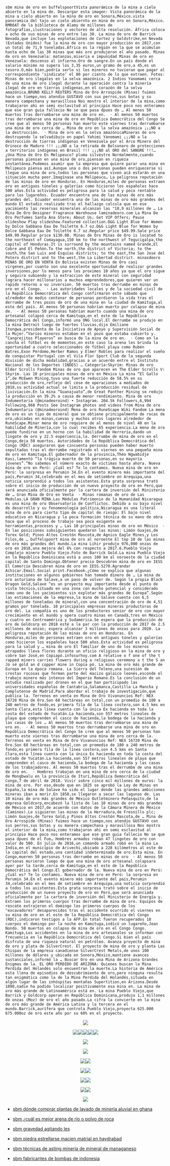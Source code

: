 
```
sbm mina de oro en buffelspoortVista panorámica de la mina a cielo abierto en la mina de. Descargar esta imagen: Vista panorámica de la mina a cielo abierto en la mina de oro en Sonora,México.vista panoramica del tajo un cielo abiernto en mina de oro en Sonora,México. RMR6AT de la biblioteca de Alamy de millones de fotografías,ilustraciones y vectores de alta resolución. África coloca a ocho de sus minas de oro entre las 30. La mina de oro de Barrick Nevada,que incluye las explotaciones de Cortez y Goldstrike,en Nevada (Estados Unidos) fue la mina de oro con mayor producción en 2017,con un total de 71,9 toneladas.África es la región en la que se acumulan hasta ocho de las 30 minas que más oro produjeron el año pasado. Minas de oro en Venezuela: matanzas,miseria e impunidad Minas de oro en Venezuela: descenso al infierno.Oro de sangre.En un país donde el salario mínimo no supera los 3,35 euros,un gramo de oro,a 45,es un tesoro.O,más bien,podría serlo si los mineros no tuvieran que pagar al correspondiente ‘sindicato’ el 80 por ciento de lo que extraen. Fotos: Minas de oro ilegales en la selva amazónica. 2 Indios Yanomami cerca de una mina de oro ilegal durante la operación contra la minería ilegal de oro en tierras indígenas,en el corazón de la selva amazónica.BRUNO KELLY REUTERS Mina de Oro Arrospide (Minas) fuimos hace un tiempo,nos atendio GUSTAVO con sus perros,sus botas y su manera campechana y maravillosa Nos mostro el interior de la mina,como trabajaron ahi en semi esclavitud al principio Hace poco nos enteramos que ese gran guia fallecio No se que pasa dpues de … Al menos 50 muertos tras derrumbarse una mina de oro en.  · Al menos 50 muertos tras derrumbarse una mina de oro en República Democrática del Congo Se cree que al menos 50 personas han muerto este viernes tras derrumbarse una mina de oro cerca de … Mina de oro en la selva amazónica ¡¡¡NO a la destrucción.  · Mina de oro en la selva amazónicaMineras de oro destruyendo la selvadibujo en papel Yahimi Yanomami ¡¡¡NO a la destrucción de tierras indígenas en Venezuela por el Arco Minero del Orinoco de Maduro !!! ¡¡¡NO a la retirada de Bolsonaro de protecciones a territorios indígenas en Brasil !!! ¡¡¡NO al ORO del SANGRE !!!… ¿Una Mina de Oro En Melipeuco? pluma silvestre Normalmente,cuando personas piensan en una mina de oro,piensan en riqueza instantánea.Podemos asumir que la empresa que quiere parar una mina en Melipeuco piensa así.Aunque una o dos personas pueden enriquecerse si llegue una mina de oro,todos las personas que viven acá estarán en una situación mucha peor.Imagínase una Melipeuco… La peligrosa reputación de las minas de oro en Honduras. En Honduras,miles de personas extraen oro en antiguos túneles y galerías como hicieron los españoles hace 500 años.Esta actividad es peligrosa para la salud y poco rentable para los lugareños. Ecuador encuentra una de las minas de oro más grandes del. Ecuador encuentra una de las minas de oro más grandes del mundo El estudio realizado tras el hallazgo calcula que en ese yacimiento las reservas minerales alcanzan las "10,9 millones de … La Mina De Oro Designer Fragrance Warehouse laminadeoro.com La Mina De Oro Perfumes Santa Ana Store; About Us; Get VIP Offers; Pause slideshow Play slideshow.Featured collection.D&G Light Blue for Women by Dolce Gabbana Eau De Toilette 6.7 oz.D&G Light Blue for Women by Dolce Gabbana Eau De Toilette 6.7 oz.Regular price $49.99.Sale price $49.99.Regular price $130.00. Minas de Oro Minas de Oro is located to the northeast of Comayagua,150 km to the northwest of Tegucigalpa,the capital of Honduras.It is surround by the mountains named Grande,El Cobre and El Peñón.To the north,the district of Victoria; to the south,the San Luis and Esquías districts; to the east,the San Jose del Potero district and to the west,the La Libertad district. minasdeoro MINAS DE ORO EN VENTA En Bolivia existen Minas de Oro casi virgenes,por cuanto son una excelente oportunidad de realizar grandes inversiones,por lo menos para los proximos 10 años ya que el oro sigue y seguira subiendo y la extraccion de este mineral con seguridad lograra hacer millonarios a muchos emprendedores,que quieren ver un rapido retorno a su inversion. 50 muertos tras derrumbe en minas de oro en el Congo.  · Las autoridades locales y de la sociedad civil de la República Democrática del Congo confirmaron este sábado que alrededor de medio centenar de personas perdieron la vida tras el derrumbe de tres pozos de oro de una mina en la ciudad de Kamituga,al este del país. Al menos 50 personas habrían muerto por colapso de mina de.  · Al menos 50 personas habrían muerto cuando una mina de oro artesanal colapsó cerca de Kamituga,en el este de la República Democrática del Congo,informó una ONG local.El derrumbe se produjo en la mina Detroit luego de fuertes lluvias,dijo Emiliane Itongwa,presidenta de la Iniciativa de Apoyo y Supervisión Social de la Mujer.“Varios mineros estaban en el pozo que estaba cubierto y. “Cangrejitos Playeros” en busca de la mina de oro en.  · Como en la cancha el fútbol es de momentos,en este caso la arena les brinda la oportunidad a cuatro seleccionados de fútbol playa como Rubén Batres,Exon Perdomo,Herber Ramos y Elmer Robles para realizar el sueño de conquistar Portugal con el Vila Flor Sport Club de la segunda división de dicha modalidad,gracias a un acuerdo entre el Instituto Nacional de los Deportes (INDES) … Categoría:Skyrim: Minas de oro Elder Scrolls Fandom Minas de oro que aparecen en The Elder Scrolls V: Skyrim. Las 10 principales minas de oro en México La mina “El Gallo 1”,de McEwen Mining,tuvo una fuerte reducción de 58.5% en su producción de oro,reflejo del cese de operaciones a mediados de 2018,su actividad actual se limita a la producción residual de lixiviación.En la mina “Guanajuato”,de Great Panther Mining se redujo la producción en 39.2% a causa de menor rendimiento. Mina de oro Indumentaria (@minadeoroind) • Instagram. 204.5k Followers,6,994 Following,968 Posts See Instagram photos and videos from Mina de oro Indumentaria (@minadeoroind) Mena de oro RuneScape Wiki Fandom La mena de oro es un tipo de mineral que se obtiene principalmente de rocas de oro,ubicadas en minas,cuevas y muchos otros lugares alrededor de RuneScape.Minar mena de oro requiere de al menos de nivel 40 en la habilidad de Minería,con lo cual recibes 65 experiencia.La mena de oro puede fundirse en un horno con la habilidad de Herrería,dando un lingote de oro y 22.5 experiencia,la. Derrumbe de mina de oro en el Congo,deja 50 muertos. Autoridades de la República Democrática del Congo (RDC) aseguraron que cincuenta personas pueden haber muerto sepultadas tras el derrumbe registrado el viernes en una pequeña mina de oro en Kamituga.El gobernador de la provincia,Théo Ngwabidje Kasi,lamentó “la trágica muerte de 50 personas,en su mayoría jóvenes”.“No sabemos el número exacto de víctimas hasta ahora. Nueva mina de oro en Perú: ¿Cuál es? Te lo contamos. Nueva mina de oro en Perú: la sorpresa en Perumin 34.En el evento minero más importante del país,Perumin 34,celebrado en el mes de setiembre en Arequipa,una noticia sorprendió a todos los asistentes.Esta grata sorpresa trató sobre el inicio de producción de un nuevo proyecto de oro en Perú,que será anunciada oficialmente por la cartera de inversión del Ministerio de … Gran Mina de Oro en Venta  · Minas romanas de oro de Las Medulas.LA GRAN MINA.Las Médulas Patrimonio de la Humanidad Nicaragua es una mina de oro Observatorio de Conflictos. Debido a su bajo nivel de desarrollo y su fenomenología política,Nicaragua es una literal mina de oro para cierto tipo de capital de riesgo: El bajo nivel educativo en Nicaragua y la poca formación técnica de su mano de obra hace que el proceso de trabajo sea poco exigente en herramientas,procesos y … Las 10 principales minas de oro en México  · En las posiciones subsiguientes quedaron las minas: Limón Guajes,de Torex Gold; Pinos Altos Crestón Mascota,de Agnico Eagle Mines,y Los Filos,de … buffelspoort mina de oro al noroeste El top 10 de las minas de oro más grandes del mundo.La mina Lihir produjo 976,000 onzas de oro en 2018,una mejora del 6% con respecto a 2017.6.Pueblo Viejo Complejo minero Pueblo Viejo.Foto de Barrick Gold.La mina Pueblo Viejo en la República Dominicana está a unos 100 km al noroeste de la ciudad capital de Santo Domingo.Obtener precio Descubren mina de oro en IESS El Comercio Descubren mina de oro en IESS.5270.Agrandar Achicar.Email.Social print.Facebook.¿Cómo se explica que algunas instituciones en algunos gobiernos han tomado dinero de … La mina de oro asturiana de Salave,a un paso de volver de. Según la propia Black Dragon Gold,Salave “es un proyecto muy importante desde el punto de vista técnico,situado en una zona con mucho potencial y considerado como uno de los yacimientos sin explotar más grandes de Europa”.Según las estimaciones de la empresa,la mina de Salave cuenta con 6,5 millones de toneladas de mineral,con una concentración de oro de 4,51 gramos por tonelada. 10 principales empresas mineras productoras de oro del. La compañía es uno de los productores senior de oro con mayor crecimiento en el mundo y opera cuatro minas en Canadá,tres en México y cuatro en Centroamérica y Sudamérica.Se espera que la producción de oro de Goldcorp en 2018 esté a la par con la producción de 2017 de 2.5 millones de onzas; espera alcanzar 3 millones de onzas para 2020. La peligrosa reputación de las minas de oro en Honduras. En Honduras,miles de personas extraen oro en antiguos túneles y galerías como hicieron los españoles hace 500 años.Esta actividad es peligrosa para la salud y … mina de oro El familiar de uno de los mineros atrapados lleva flores durante un oficio religioso en la mina de oro y cobre San José,en Copiapó.infosurhoy.com A relative o f one of the t rapped miners carries flowers during a religious ceremony a t the S an Jo sé gold an d copper mine in Copia pó. La mina de oro más grande de Europa en la época romana. La Sierra del Teleno,una sucesión de crestas rocosas que forman parte del macizo galaico leonés,esconde el trabajo minero más intenso del Imperio Romano.Es la conclusión de un estudio realizado por drones en el que han participado las universidades españolas de Cantabria,Salamanca,Castilla La Mancha y Complutense de Madrid.Para abordar el trabajo de investigación,que publica la. Terrenos en venta en Mina de Oro Vivanuncios Ref: NEX 16720 Mina de Oro.Son 68 hectáreas en total,con un promedio de 180 a 240 metros de fondo,es primera fila de la línea costera,son 4.5 kms en Santa Clara,esta línea cuenta con la única Ex hacienda en toda la costa del estado de Yucatán.La hacienda,son 557 metros lineales de playa que comprenden el casco de hacienda,la bodega de la hacienda y las casas de los … Al menos 50 muertos tras derrumbarse una mina de oro en.  · Al menos 50 muertos tras derrumbarse una mina de oro en República Democrática del Congo Se cree que al menos 50 personas han muerto este viernes tras derrumbarse una mina de oro cerca de la. Terrenos en venta en Mina de Oro Vivanuncios Ref: NEX 16720 Mina de Oro.Son 68 hectáreas en total,con un promedio de 180 a 240 metros de fondo,es primera fila de la línea costera,son 4.5 kms en Santa Clara,esta línea cuenta con la única Ex hacienda en toda la costa del estado de Yucatán.La hacienda,son 557 metros lineales de playa que comprenden el casco de hacienda,la bodega de la hacienda y las casas de los trabajadores. Al menos 50 muertos tras el derrumbe de una mina de oro en.  · Hombres trabajan en una mina de oro cerca de la ciudad de Mongbwalu en la provincia de Ituri,República Democrática del Congo,7 de abril de 2018. Vivir sobre cinco mil millones de euros: la mina de oro. Por eso,desde que en 1825 se aprobó la Ley de Minas en España,la mina de Salave ha sido el lugar donde las grandes ambiciones mineras iban a morir.En 1850,se llegaron a secar las lagunas de. Las 10 minas de oro más grandes de México Outletminero Peñasquito,de la empresa Goldcorp,encabezó la lista de las 10 minas de oro más grandes de México en 2017,de acuerdo con datos de la Cámara Minera de México (Caminex).Le siguieron las minas de la Herradura,de Fresnillo plc; Limón Guajes,de Torex Gold,y Pinos Altos Crestón Mascota,de … Mina de Oro Arrospide (Minas) fuimos hace un tiempo,nos atendio GUSTAVO con sus perros,sus botas y su manera campechana y maravillosa Nos mostro el interior de la mina,como trabajaron ahi en semi esclavitud al principio Hace poco nos enteramos que ese gran guia fallecio No se que pasa dpues de el Fue… Hombres armados roban 47 lingotes de oro con valor de 500. En julio de 2016,un comando armado robó en la mina La India,en el municipio de Arivechi,ubicado a 228 kilómetros al este de la capital del estado,una cantidad indeterminada de oro.Esta mina. En Congo,mueren 50 personas tras derrumbe en minas de oro  · Al menos 50 personas murieron luego de que una mina de oro artesanal colapsara ayer por la tarde,cerca de Kamituga,en el este de la República Democrática del Congo.El gobernador de la. Nueva mina de oro en Perú: ¿Cuál es? Te lo contamos. Nueva mina de oro en Perú: la sorpresa en Perumin 34.En el evento minero más importante del país,Perumin 34,celebrado en el mes de setiembre en Arequipa,una noticia sorprendió a todos los asistentes.Esta grata sorpresa trató sobre el inicio de producción de un nuevo proyecto de oro en Perú,que será anunciada oficialmente por la cartera de inversión del Ministerio de Energía y. Extraen los primeros cuerpos tras derrumbe de mina de oro. Equipos de rescate extrajeron el domingo los primeros cuerpos de los "excavadores" desaparecidos tras el accidente ocurrido el viernes en su mina de oro en el este de la República Democrática del Congo (RDC),indicaron testigos a la AFP.En total fueron recuperados 18 cuerpos el domingo por la noche en Kamituga,indicó un lugareño,Jean Nondo. 50 muertos en colapso de mina de oro en el Congo Congo. Kamituga,Los accidentes en la mina de oro artesanales se informan con frecuencia en la República Democrática del Congo.Si bien el país disfruta de una riqueza natural en petróleo. Avanza proyecto de mina de oro y plata de SilverCrest. El proyecto de mina de oro y planta Las Chispas de la empresa canadiense SilverCrest Metals,de unos 100 millones de dólares y ubicada en Sonora,México,mantiene avances sustanciales,informó la … Buscar Oro en una Mina de Arizona Grandes Enigmas de la. EL ORO PERDIDO DE ARIZONA: Quienes buscan la Mina Perdida del Holandés solo encuentran la muerte.La historia de América esta llena de episodios de descubrimiento de oro,pero ninguna resulta tan enigmática como la de la Mina Perdida del Holandés,situada en algún lugar de las inhóspitas montañas Supertition,en Arizona.Desde 1890,nadie ha podido localizar positivamente esa mina en. La mina de oro más grande de Latinoamérica está en. La mina Pueblo Viejo,que Barrick y Goldcorp operan en República Dominicana,produjo 1,1 millones de onzas (Moz) de oro el año pasado.La cifra la convierte en la mina de oro más grande de América Latina y la tercera en el mundo.Barrick,aurífera que controla Pueblo Viejo,proyecta 625.000 675.000oz de oro este año por su 60% en el proyecto. 
```

<div align="center">

<a href="https://es-crusher.shibang-china.com/github&k=sbm+mina+de+oro+en+buffelspoort"><img src="https://static.shibang-china.com/es/crusher/logo.jpg"></a>

<a href="https://es-crusher.shibang-china.com/github&k=sbm+mina+de+oro+en+buffelspoort"><img src="https://static.shibang-china.com/es/crusher/index.jpg"></a><a href="https://es-crusher.shibang-china.com/material.htmlgithub&k=sbm+mina+de+oro+en+buffelspoort"><img src="https://static.shibang-china.com/es/crusher/material.jpg"></a><a href="https://es-crusher.shibang-china.com/application.htmlgithub&k=sbm+mina+de+oro+en+buffelspoort"><img src="https://static.shibang-china.com/es/crusher/application.jpg"></a><a href="https://es-crusher.shibang-china.com/aboutus.htmlgithub&k=sbm+mina+de+oro+en+buffelspoort"><img src="https://static.shibang-china.com/es/crusher/aboutus.jpg"></a><a href="https://es-crusher.shibang-china.com/contact.htmlgithub&k=sbm+mina+de+oro+en+buffelspoort"><img src="https://static.shibang-china.com/es/crusher/contact.jpg"></a>

<a href="https://es-crusher.shibang-china.com/github&k=sbm+mina+de+oro+en+buffelspoort"><img src="https://static.shibang-china.com/es/crusher/banner.jpg"></a>

<a href="https://swt.shibang-china.com/github&k=sbm+mina+de+oro+en+buffelspoort"><img src="https://static.shibang-china.com/es/crusher/text.jpg"></a>

<a href="https://swt.shibang-china.com/github&k=sbm+mina+de+oro+en+buffelspoort"><img src="https://static.shibang-china.com/es/crusher/chat.jpg"></a><a href="https://es-crusher.shibang-china.com/contact.htmlgithub&k=sbm+mina+de+oro+en+buffelspoort"><img src="https://static.shibang-china.com/es/crusher/message.jpg"></a>

<a href="https://es-crusher.shibang-china.com/products/pe.htmlgithub&k=sbm+mina+de+oro+en+buffelspoort"><img src="https://static.shibang-china.com/es/crusher/pe.jpg"></a><a href="https://es-crusher.shibang-china.com/products/pf.htmlgithub&k=sbm+mina+de+oro+en+buffelspoort"><img src="https://static.shibang-china.com/es/crusher/pf.jpg"></a>

<a href="https://es-crusher.shibang-china.com/products/hpt.htmlgithub&k=sbm+mina+de+oro+en+buffelspoort"><img src="https://static.shibang-china.com/es/crusher/hpt.jpg"></a><a href="https://es-crusher.shibang-china.com/products/vsi.htmlgithub&k=sbm+mina+de+oro+en+buffelspoort"><img src="https://static.shibang-china.com/es/crusher/vsi.jpg"></a>

<a href="https://es-crusher.shibang-china.com/products/klv.htmlgithub&k=sbm+mina+de+oro+en+buffelspoort"><img src="https://static.shibang-china.com/es/crusher/klv.jpg"></a><a href="https://es-crusher.shibang-china.com/products/portable.htmlgithub&k=sbm+mina+de+oro+en+buffelspoort"><img src="https://static.shibang-china.com/es/crusher/portable.jpg"></a>

<a href="https://swt.shibang-china.com/github&k=sbm+mina+de+oro+en+buffelspoort"><img src="https://static.shibang-china.com/es/crusher/case.jpg"></a>

</div>


* [sbm dónde comprar plantas de lavado de minería aluvial en ghana](sbm%20d%C3%B3nde%20comprar%20plantas%20de%20lavado%20de%20miner%C3%ADa%20aluvial%20en%20ghana.md)

* [sbm ¿cuál es mejor arena de río o polvo de roca](sbm%20%C2%BFcu%C3%A1l%20es%20mejor%20arena%20de%20r%C3%ADo%20o%20polvo%20de%20roca.md)

* [sbm gravedad agitando les](sbm%20gravedad%20agitando%20les.md)

* [sbm piedra estrellarse macien matrial en haydrabad](sbm%20piedra%20estrellarse%20macien%20matrial%20en%20haydrabad.md)

* [sbm técnicas de asting minería de mineral de managaneso](sbm%20t%C3%A9cnicas%20de%20asting%20miner%C3%ADa%20de%20mineral%20de%20managaneso.md)

* [sbm fabricantes de bombas de indonesia](sbm%20fabricantes%20de%20bombas%20de%20indonesia.md)